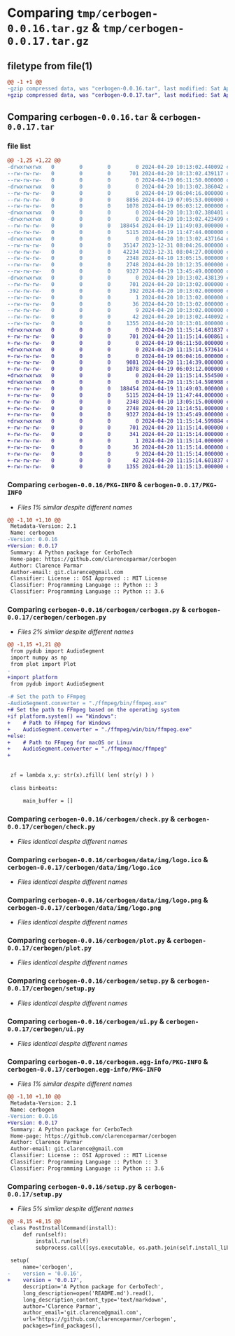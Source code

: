 # Comparing `tmp/cerbogen-0.0.16.tar.gz` & `tmp/cerbogen-0.0.17.tar.gz`

## filetype from file(1)

```diff
@@ -1 +1 @@
-gzip compressed data, was "cerbogen-0.0.16.tar", last modified: Sat Apr 20 10:13:02 2024, max compression
+gzip compressed data, was "cerbogen-0.0.17.tar", last modified: Sat Apr 20 11:15:14 2024, max compression
```

## Comparing `cerbogen-0.0.16.tar` & `cerbogen-0.0.17.tar`

### file list

```diff
@@ -1,25 +1,22 @@
-drwxrwxrwx   0        0        0        0 2024-04-20 10:13:02.440092 cerbogen-0.0.16/
--rw-rw-rw-   0        0        0      701 2024-04-20 10:13:02.439117 cerbogen-0.0.16/PKG-INFO
--rw-rw-rw-   0        0        0        0 2024-04-19 06:11:50.000000 cerbogen-0.0.16/README.md
-drwxrwxrwx   0        0        0        0 2024-04-20 10:13:02.386042 cerbogen-0.0.16/cerbogen/
--rw-rw-rw-   0        0        0        0 2024-04-19 06:04:16.000000 cerbogen-0.0.16/cerbogen/__init__.py
--rw-rw-rw-   0        0        0     8856 2024-04-19 07:05:53.000000 cerbogen-0.0.16/cerbogen/cerbogen.py
--rw-rw-rw-   0        0        0     1078 2024-04-19 06:03:12.000000 cerbogen-0.0.16/cerbogen/check.py
-drwxrwxrwx   0        0        0        0 2024-04-20 10:13:02.380401 cerbogen-0.0.16/cerbogen/data/
-drwxrwxrwx   0        0        0        0 2024-04-20 10:13:02.423499 cerbogen-0.0.16/cerbogen/data/img/
--rw-rw-rw-   0        0        0   188454 2024-04-19 11:49:03.000000 cerbogen-0.0.16/cerbogen/data/img/logo.ico
--rw-rw-rw-   0        0        0     5115 2024-04-19 11:47:44.000000 cerbogen-0.0.16/cerbogen/data/img/logo.png
-drwxrwxrwx   0        0        0        0 2024-04-20 10:13:02.437164 cerbogen-0.0.16/cerbogen/ffmpeg/
--rw-rw-rw-   0        0        0    35147 2023-12-31 08:04:26.000000 cerbogen-0.0.16/cerbogen/ffmpeg/LICENSE
--rw-rw-rw-   0        0        0    42234 2023-12-31 08:04:27.000000 cerbogen-0.0.16/cerbogen/ffmpeg/README.txt
--rw-rw-rw-   0        0        0     2348 2024-04-10 13:05:15.000000 cerbogen-0.0.16/cerbogen/plot.py
--rw-rw-rw-   0        0        0     2748 2024-04-20 10:12:35.000000 cerbogen-0.0.16/cerbogen/setup.py
--rw-rw-rw-   0        0        0     9327 2024-04-19 13:45:49.000000 cerbogen-0.0.16/cerbogen/ui.py
-drwxrwxrwx   0        0        0        0 2024-04-20 10:13:02.438139 cerbogen-0.0.16/cerbogen.egg-info/
--rw-rw-rw-   0        0        0      701 2024-04-20 10:13:02.000000 cerbogen-0.0.16/cerbogen.egg-info/PKG-INFO
--rw-rw-rw-   0        0        0      392 2024-04-20 10:13:02.000000 cerbogen-0.0.16/cerbogen.egg-info/SOURCES.txt
--rw-rw-rw-   0        0        0        1 2024-04-20 10:13:02.000000 cerbogen-0.0.16/cerbogen.egg-info/dependency_links.txt
--rw-rw-rw-   0        0        0       36 2024-04-20 10:13:02.000000 cerbogen-0.0.16/cerbogen.egg-info/requires.txt
--rw-rw-rw-   0        0        0        9 2024-04-20 10:13:02.000000 cerbogen-0.0.16/cerbogen.egg-info/top_level.txt
--rw-rw-rw-   0        0        0       42 2024-04-20 10:13:02.440092 cerbogen-0.0.16/setup.cfg
--rw-rw-rw-   0        0        0     1355 2024-04-20 10:13:01.000000 cerbogen-0.0.16/setup.py
+drwxrwxrwx   0        0        0        0 2024-04-20 11:15:14.601837 cerbogen-0.0.17/
+-rw-rw-rw-   0        0        0      701 2024-04-20 11:15:14.600861 cerbogen-0.0.17/PKG-INFO
+-rw-rw-rw-   0        0        0        0 2024-04-19 06:11:50.000000 cerbogen-0.0.17/README.md
+drwxrwxrwx   0        0        0        0 2024-04-20 11:15:14.573614 cerbogen-0.0.17/cerbogen/
+-rw-rw-rw-   0        0        0        0 2024-04-19 06:04:16.000000 cerbogen-0.0.17/cerbogen/__init__.py
+-rw-rw-rw-   0        0        0     9081 2024-04-20 11:14:39.000000 cerbogen-0.0.17/cerbogen/cerbogen.py
+-rw-rw-rw-   0        0        0     1078 2024-04-19 06:03:12.000000 cerbogen-0.0.17/cerbogen/check.py
+drwxrwxrwx   0        0        0        0 2024-04-20 11:15:14.554500 cerbogen-0.0.17/cerbogen/data/
+drwxrwxrwx   0        0        0        0 2024-04-20 11:15:14.598908 cerbogen-0.0.17/cerbogen/data/img/
+-rw-rw-rw-   0        0        0   188454 2024-04-19 11:49:03.000000 cerbogen-0.0.17/cerbogen/data/img/logo.ico
+-rw-rw-rw-   0        0        0     5115 2024-04-19 11:47:44.000000 cerbogen-0.0.17/cerbogen/data/img/logo.png
+-rw-rw-rw-   0        0        0     2348 2024-04-10 13:05:15.000000 cerbogen-0.0.17/cerbogen/plot.py
+-rw-rw-rw-   0        0        0     2748 2024-04-20 11:14:51.000000 cerbogen-0.0.17/cerbogen/setup.py
+-rw-rw-rw-   0        0        0     9327 2024-04-19 13:45:49.000000 cerbogen-0.0.17/cerbogen/ui.py
+drwxrwxrwx   0        0        0        0 2024-04-20 11:15:14.599884 cerbogen-0.0.17/cerbogen.egg-info/
+-rw-rw-rw-   0        0        0      701 2024-04-20 11:15:14.000000 cerbogen-0.0.17/cerbogen.egg-info/PKG-INFO
+-rw-rw-rw-   0        0        0      341 2024-04-20 11:15:14.000000 cerbogen-0.0.17/cerbogen.egg-info/SOURCES.txt
+-rw-rw-rw-   0        0        0        1 2024-04-20 11:15:14.000000 cerbogen-0.0.17/cerbogen.egg-info/dependency_links.txt
+-rw-rw-rw-   0        0        0       36 2024-04-20 11:15:14.000000 cerbogen-0.0.17/cerbogen.egg-info/requires.txt
+-rw-rw-rw-   0        0        0        9 2024-04-20 11:15:14.000000 cerbogen-0.0.17/cerbogen.egg-info/top_level.txt
+-rw-rw-rw-   0        0        0       42 2024-04-20 11:15:14.601837 cerbogen-0.0.17/setup.cfg
+-rw-rw-rw-   0        0        0     1355 2024-04-20 11:15:13.000000 cerbogen-0.0.17/setup.py
```

### Comparing `cerbogen-0.0.16/PKG-INFO` & `cerbogen-0.0.17/PKG-INFO`

 * *Files 1% similar despite different names*

```diff
@@ -1,10 +1,10 @@
 Metadata-Version: 2.1
 Name: cerbogen
-Version: 0.0.16
+Version: 0.0.17
 Summary: A Python package for CerboTech
 Home-page: https://github.com/clarenceparmar/cerbogen
 Author: Clarence Parmar
 Author-email: git.clarence@gmail.com
 Classifier: License :: OSI Approved :: MIT License
 Classifier: Programming Language :: Python :: 3
 Classifier: Programming Language :: Python :: 3.6
```

### Comparing `cerbogen-0.0.16/cerbogen/cerbogen.py` & `cerbogen-0.0.17/cerbogen/cerbogen.py`

 * *Files 2% similar despite different names*

```diff
@@ -1,15 +1,21 @@
 from pydub import AudioSegment
 import numpy as np
 from plot import Plot
-
+import platform
 from pydub import AudioSegment
 
-# Set the path to FFmpeg
-AudioSegment.converter = "./ffmpeg/bin/ffmpeg.exe"
+# Set the path to FFmpeg based on the operating system
+if platform.system() == "Windows":
+    # Path to FFmpeg for Windows
+    AudioSegment.converter = "./ffmpeg/win/bin/ffmpeg.exe"
+else:
+    # Path to FFmpeg for macOS or Linux
+    AudioSegment.converter = "./ffmpeg/mac/ffmpeg"
+
 
 
 zf = lambda x,y: str(x).zfill( len( str(y) ) )
 
 class binbeats:
 
     main_buffer = []
```

### Comparing `cerbogen-0.0.16/cerbogen/check.py` & `cerbogen-0.0.17/cerbogen/check.py`

 * *Files identical despite different names*

### Comparing `cerbogen-0.0.16/cerbogen/data/img/logo.ico` & `cerbogen-0.0.17/cerbogen/data/img/logo.ico`

 * *Files identical despite different names*

### Comparing `cerbogen-0.0.16/cerbogen/data/img/logo.png` & `cerbogen-0.0.17/cerbogen/data/img/logo.png`

 * *Files identical despite different names*

### Comparing `cerbogen-0.0.16/cerbogen/plot.py` & `cerbogen-0.0.17/cerbogen/plot.py`

 * *Files identical despite different names*

### Comparing `cerbogen-0.0.16/cerbogen/setup.py` & `cerbogen-0.0.17/cerbogen/setup.py`

 * *Files identical despite different names*

### Comparing `cerbogen-0.0.16/cerbogen/ui.py` & `cerbogen-0.0.17/cerbogen/ui.py`

 * *Files identical despite different names*

### Comparing `cerbogen-0.0.16/cerbogen.egg-info/PKG-INFO` & `cerbogen-0.0.17/cerbogen.egg-info/PKG-INFO`

 * *Files 1% similar despite different names*

```diff
@@ -1,10 +1,10 @@
 Metadata-Version: 2.1
 Name: cerbogen
-Version: 0.0.16
+Version: 0.0.17
 Summary: A Python package for CerboTech
 Home-page: https://github.com/clarenceparmar/cerbogen
 Author: Clarence Parmar
 Author-email: git.clarence@gmail.com
 Classifier: License :: OSI Approved :: MIT License
 Classifier: Programming Language :: Python :: 3
 Classifier: Programming Language :: Python :: 3.6
```

### Comparing `cerbogen-0.0.16/setup.py` & `cerbogen-0.0.17/setup.py`

 * *Files 5% similar despite different names*

```diff
@@ -8,15 +8,15 @@
 class PostInstallCommand(install):
     def run(self):
         install.run(self)
         subprocess.call([sys.executable, os.path.join(self.install_lib, 'cerbogen', 'setup.py')])
 
 setup(
     name='cerbogen',
-    version = '0.0.16',
+    version = '0.0.17',
     description='A Python package for CerboTech',
     long_description=open('README.md').read(),
     long_description_content_type='text/markdown',
     author='Clarence Parmar',
     author_email='git.clarence@gmail.com',
     url='https://github.com/clarenceparmar/cerbogen',
     packages=find_packages(),
```

